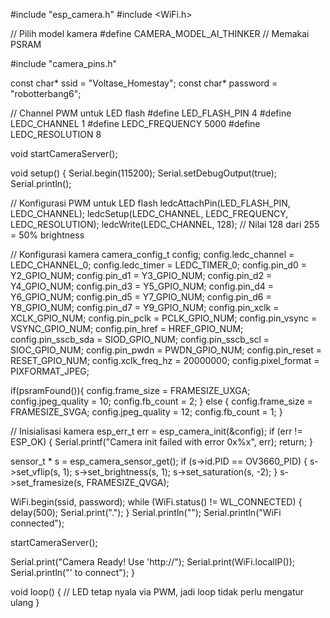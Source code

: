 #include "esp_camera.h"
#include <WiFi.h>

// Pilih model kamera
#define CAMERA_MODEL_AI_THINKER // Memakai PSRAM

#include "camera_pins.h"

const char* ssid = "Voltase_Homestay";
const char* password = "robotterbang6";

// Channel PWM untuk LED flash
#define LED_FLASH_PIN 4
#define LEDC_CHANNEL 1
#define LEDC_FREQUENCY 5000
#define LEDC_RESOLUTION 8

void startCameraServer();

void setup() {
  Serial.begin(115200);
  Serial.setDebugOutput(true);
  Serial.println();

  // Konfigurasi PWM untuk LED flash
  ledcAttachPin(LED_FLASH_PIN, LEDC_CHANNEL);
  ledcSetup(LEDC_CHANNEL, LEDC_FREQUENCY, LEDC_RESOLUTION);
  ledcWrite(LEDC_CHANNEL, 128);  // Nilai 128 dari 255 = 50% brightness

  // Konfigurasi kamera
  camera_config_t config;
  config.ledc_channel = LEDC_CHANNEL_0;
  config.ledc_timer = LEDC_TIMER_0;
  config.pin_d0 = Y2_GPIO_NUM;
  config.pin_d1 = Y3_GPIO_NUM;
  config.pin_d2 = Y4_GPIO_NUM;
  config.pin_d3 = Y5_GPIO_NUM;
  config.pin_d4 = Y6_GPIO_NUM;
  config.pin_d5 = Y7_GPIO_NUM;
  config.pin_d6 = Y8_GPIO_NUM;
  config.pin_d7 = Y9_GPIO_NUM;
  config.pin_xclk = XCLK_GPIO_NUM;
  config.pin_pclk = PCLK_GPIO_NUM;
  config.pin_vsync = VSYNC_GPIO_NUM;
  config.pin_href = HREF_GPIO_NUM;
  config.pin_sscb_sda = SIOD_GPIO_NUM;
  config.pin_sscb_scl = SIOC_GPIO_NUM;
  config.pin_pwdn = PWDN_GPIO_NUM;
  config.pin_reset = RESET_GPIO_NUM;
  config.xclk_freq_hz = 20000000;
  config.pixel_format = PIXFORMAT_JPEG;

  if(psramFound()){
    config.frame_size = FRAMESIZE_UXGA;
    config.jpeg_quality = 10;
    config.fb_count = 2;
  } else {
    config.frame_size = FRAMESIZE_SVGA;
    config.jpeg_quality = 12;
    config.fb_count = 1;
  }

  // Inisialisasi kamera
  esp_err_t err = esp_camera_init(&config);
  if (err != ESP_OK) {
    Serial.printf("Camera init failed with error 0x%x", err);
    return;
  }

  sensor_t * s = esp_camera_sensor_get();
  if (s->id.PID == OV3660_PID) {
    s->set_vflip(s, 1);
    s->set_brightness(s, 1);
    s->set_saturation(s, -2);
  }
  s->set_framesize(s, FRAMESIZE_QVGA);

  WiFi.begin(ssid, password);
  while (WiFi.status() != WL_CONNECTED) {
    delay(500);
    Serial.print(".");
  }
  Serial.println("");
  Serial.println("WiFi connected");

  startCameraServer();

  Serial.print("Camera Ready! Use 'http://");
  Serial.print(WiFi.localIP());
  Serial.println("' to connect");
}

void loop() {
  // LED tetap nyala via PWM, jadi loop tidak perlu mengatur ulang
}
